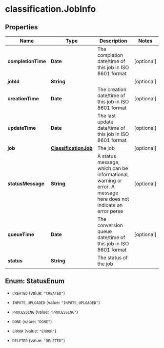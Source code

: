 # classification.JobInfo

## Properties
Name | Type | Description | Notes
------------ | ------------- | ------------- | -------------
**completionTime** | **Date** | The completion date/time of this job in ISO 8601 format | [optional] 
**jobId** | **String** |  | [optional] 
**creationTime** | **Date** | The creation date/time of this job in ISO 8601 format | [optional] 
**updateTime** | **Date** | The last update date/time of this job in ISO 8601 format | [optional] 
**job** | [**ClassificationJob**](ClassificationJob.md) | The job | [optional] 
**statusMessage** | **String** | A status message, which can be informational, warning or error. A message here does not indicate an error perse | [optional] 
**queueTime** | **Date** | The conversion queue date/time of this job in ISO 8601 format | [optional] 
**status** | **String** | The status of the job | 


<a name="StatusEnum"></a>
## Enum: StatusEnum


* `CREATED` (value: `"CREATED"`)

* `INPUTS_UPLOADED` (value: `"INPUTS_UPLOADED"`)

* `PROCESSING` (value: `"PROCESSING"`)

* `DONE` (value: `"DONE"`)

* `ERROR` (value: `"ERROR"`)

* `DELETED` (value: `"DELETED"`)




